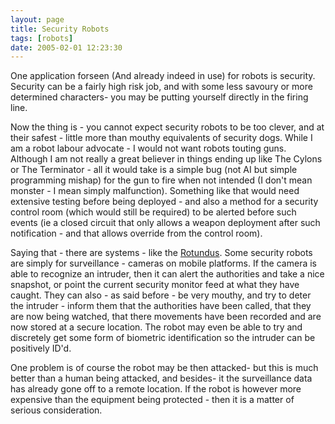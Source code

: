 ```yaml
---
layout: page
title: Security Robots
tags: [robots]
date: 2005-02-01 12:23:30
---
```

One application forseen (And already indeed in use) for robots is security. Security can be a fairly high risk job, and with some less savoury or more determined characters- you may be putting yourself directly in the firing line.

Now the thing is - you cannot expect security robots to be too clever, and at their safest - little more than mouthy equivalents of security dogs. While I am a robot labour advocate - I would not want robots touting guns. Although I am not really a great believer in things ending up like The Cylons or The Terminator - all it would take is a simple bug (not AI but simple programming mishap) for the gun to fire when not intended (I don't mean monster - I mean simply malfunction). Something like that would need extensive testing before being deployed - and also a method for a security control room (which would still be required) to be alerted before such events (ie a closed circuit that only allows a weapon deployment after such notification - and that allows override from the control room).

Saying that - there are systems - like the [Rotundus](/wiki/rotundus.html "Rotundus"). Some security robots are simply for surveillance - cameras on mobile platforms. If the camera is able to recognize an intruder, then it can alert the authorities and take a nice snapshot, or point the current security monitor feed at what they have caught. They can also - as said before - be very mouthy, and try to deter the intruder - inform them that the authorities have been called, that they are now being watched, that there movements have been recorded and are now stored at a secure location. The robot may even be able to try and discretely get some form of biometric identification so the intruder can be positively ID'd.

One problem is of course the robot may be then attacked- but this is much better than a human being attacked, and besides- it the surveillance data has already gone off to a remote location. If the robot is however more expensive than the equipment being protected - then it is a matter of serious consideration.
